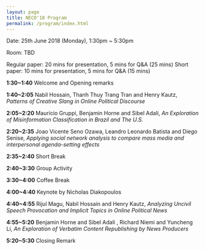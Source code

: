 ```yaml
---
layout: page
title: NECO'18 Program
permalink: /program/index.html
---
```


>

Date: 25th June 2018 (Monday), 1:30pm ~ 5:30pm

Room: TBD

Regular paper: 20 mins for presentation, 5 mins for Q&A (25 mins)
Short paper: 10 mins for presentation, 5 mins for Q&A (15 mins)


**1:30~1:40**   Welcome and Opening remarks 

**1:40~2:05**   Nabil Hossain, Thanh Thuy Trang Tran and Henry Kautz,  *Patterns of Creative Slang in Online Political Discourse*

**2:05~2:20**  Maurício Gruppi, Benjamin Horne and Sibel Adali, *An Exploration of Misinformation Classification in Brazil and The U.S.*

**2:20~2:35**  Joao Vicente Seno Ozawa, Leandro Leonardo Batista and Diego Senise, *Applying social network analysis to compare mass media and interpersonal agenda-setting effects*

**2:35~2:40**   Short Break

**2:40~3:30**   Group Activity

**3:30~4:00**   Coffee Break

**4:00~4:40**   Keynote by Nicholas Diakopoulos 

**4:40~4:55**   Rijul Magu, Nabil Hossain and Henry Kautz, *Analyzing Uncivil Speech Provocation and Implicit Topics in Online Political News*

**4:55~5:20**   Benjamin Horne and Sibel Adali , Richard Niemi and Yuncheng Li, *An Exploration of Verbatim Content Republishing by News Producers* 


**5:20~5:30** Closing Remark